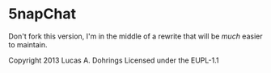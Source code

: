 5napChat
=======

Don't fork this version, I'm in the middle of a rewrite that will be *much* easier to maintain.

Copyright 2013 Lucas A. Dohrings
Licensed under the EUPL-1.1
